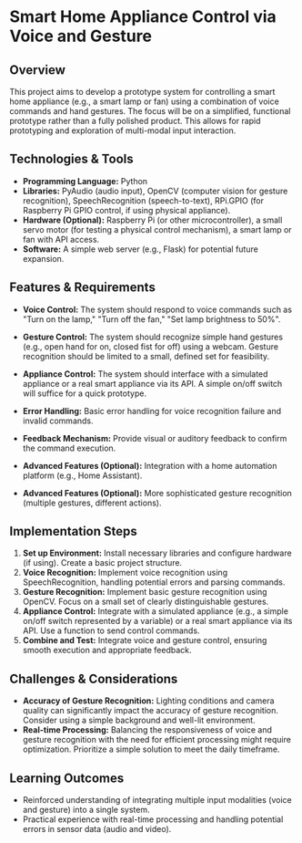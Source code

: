 # Smart Home Appliance Control via Voice and Gesture

## Overview

This project aims to develop a prototype system for controlling a smart home appliance (e.g., a smart lamp or fan) using a combination of voice commands and hand gestures.  The focus will be on a simplified, functional prototype rather than a fully polished product.  This allows for rapid prototyping and exploration of multi-modal input interaction.

## Technologies & Tools

* **Programming Language:** Python
* **Libraries:**  PyAudio (audio input), OpenCV (computer vision for gesture recognition), SpeechRecognition (speech-to-text), RPi.GPIO (for Raspberry Pi GPIO control, if using physical appliance).
* **Hardware (Optional):** Raspberry Pi (or other microcontroller),  a small servo motor (for testing a physical control mechanism), a smart lamp or fan with API access.
* **Software:**  A simple web server (e.g., Flask) for potential future expansion.


## Features & Requirements

- **Voice Control:**  The system should respond to voice commands such as "Turn on the lamp," "Turn off the fan," "Set lamp brightness to 50%".
- **Gesture Control:**  The system should recognize simple hand gestures (e.g., open hand for on, closed fist for off) using a webcam.  Gesture recognition should be limited to a small, defined set for feasibility.
- **Appliance Control:** The system should interface with a simulated appliance or a real smart appliance via its API.  A simple on/off switch will suffice for a quick prototype.
- **Error Handling:**  Basic error handling for voice recognition failure and invalid commands.
- **Feedback Mechanism:**  Provide visual or auditory feedback to confirm the command execution.

- **Advanced Features (Optional):**  Integration with a home automation platform (e.g., Home Assistant).
- **Advanced Features (Optional):**  More sophisticated gesture recognition (multiple gestures, different actions).


## Implementation Steps

1. **Set up Environment:** Install necessary libraries and configure hardware (if using). Create a basic project structure.
2. **Voice Recognition:** Implement voice recognition using SpeechRecognition, handling potential errors and parsing commands.
3. **Gesture Recognition:** Implement basic gesture recognition using OpenCV. Focus on a small set of clearly distinguishable gestures.
4. **Appliance Control:** Integrate with a simulated appliance (e.g., a simple on/off switch represented by a variable) or a real smart appliance via its API.  Use a function to send control commands.
5. **Combine and Test:** Integrate voice and gesture control, ensuring smooth execution and appropriate feedback.

## Challenges & Considerations

- **Accuracy of Gesture Recognition:**  Lighting conditions and camera quality can significantly impact the accuracy of gesture recognition.  Consider using a simple background and well-lit environment.
- **Real-time Processing:**  Balancing the responsiveness of voice and gesture recognition with the need for efficient processing might require optimization. Prioritize a simple solution to meet the daily timeframe.


## Learning Outcomes

- Reinforced understanding of integrating multiple input modalities (voice and gesture) into a single system.
- Practical experience with real-time processing and handling potential errors in sensor data (audio and video).

